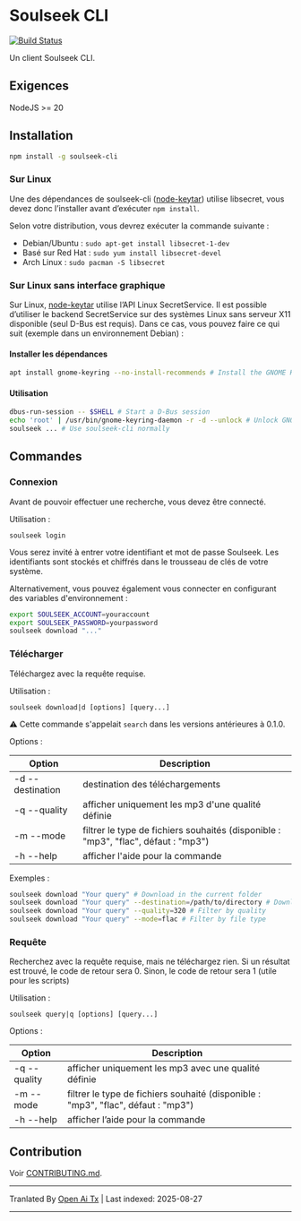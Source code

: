 # Soulseek CLI

[![Build Status](https://travis-ci.org/aeyoll/soulseek-cli.svg?branch=develop)](https://travis-ci.org/aeyoll/soulseek-cli)

Un client Soulseek CLI.

Exigences
---

NodeJS >= 20

Installation
---

```sh
npm install -g soulseek-cli
```

### Sur Linux

Une des dépendances de soulseek-cli ([node-keytar](https://github.com/atom/node-keytar)) utilise libsecret, vous devez donc l’installer avant d’exécuter `npm install`.

Selon votre distribution, vous devrez exécuter la commande suivante :

- Debian/Ubuntu : `sudo apt-get install libsecret-1-dev`
- Basé sur Red Hat : `sudo yum install libsecret-devel`
- Arch Linux : `sudo pacman -S libsecret`

### Sur Linux sans interface graphique

Sur Linux, [node-keytar](https://github.com/atom/node-keytar) utilise l’API Linux SecretService. Il est possible d’utiliser le backend SecretService sur des systèmes Linux sans serveur X11 disponible (seul D-Bus est requis). Dans ce cas, vous pouvez faire ce qui suit (exemple dans un environnement Debian) :

#### Installer les dépendances

```sh
apt install gnome-keyring --no-install-recommends # Install the GNOME Keyring daemon. "no-install-recommends" prevents X11 install
```

#### Utilisation

```sh
dbus-run-session -- $SHELL # Start a D-Bus session
echo 'root' | /usr/bin/gnome-keyring-daemon -r -d --unlock # Unlock GNOME Keyring
soulseek ... # Use soulseek-cli normally
```
Commandes
---

### Connexion

Avant de pouvoir effectuer une recherche, vous devez être connecté.

Utilisation :

```
soulseek login
```

Vous serez invité à entrer votre identifiant et mot de passe Soulseek. Les identifiants sont stockés et chiffrés dans le trousseau de clés de votre système.

Alternativement, vous pouvez également vous connecter en configurant des variables d'environnement :

```sh
export SOULSEEK_ACCOUNT=youraccount
export SOULSEEK_PASSWORD=yourpassword
soulseek download "..."
```

### Télécharger

Téléchargez avec la requête requise.

Utilisation :
```
soulseek download|d [options] [query...]
```

:warning: Cette commande s'appelait `search` dans les versions antérieures à 0.1.0.

Options :

| Option                    | Description                                                                   |
| ------------------------- | ----------------------------------------------------------------------------- |
| -d --destination <folder> | destination des téléchargements                                               |
| -q --quality <quality>    | afficher uniquement les mp3 d'une qualité définie                            |
| -m --mode <mode>          | filtrer le type de fichiers souhaités (disponible : "mp3", "flac", défaut : "mp3") |
| -h --help                 | afficher l'aide pour la commande                                             |

Exemples :

```sh
soulseek download "Your query" # Download in the current folder
soulseek download "Your query" --destination=/path/to/directory # Download in a defined folder (relative or absolute)
soulseek download "Your query" --quality=320 # Filter by quality
soulseek download "Your query" --mode=flac # Filter by file type
```

### Requête

Recherchez avec la requête requise, mais ne téléchargez rien. Si un résultat est trouvé, le code de retour sera 0. Sinon,
le code de retour sera 1 (utile pour les scripts)

Utilisation :

```
soulseek query|q [options] [query...]
```
Options :

| Option                 | Description                                                                  |
| ---------------------- | ---------------------------------------------------------------------------- |
| -q --quality <quality> | afficher uniquement les mp3 avec une qualité définie                         |
| -m --mode <mode>       | filtrer le type de fichiers souhaité (disponible : "mp3", "flac", défaut : "mp3") |
| -h --help              | afficher l’aide pour la commande                                             |



Contribution
---

Voir [CONTRIBUTING.md](https://raw.githubusercontent.com/aeyoll/soulseek-cli/main/CONTRIBUTING.md).



---

Tranlated By [Open Ai Tx](https://github.com/OpenAiTx/OpenAiTx) | Last indexed: 2025-08-27

---